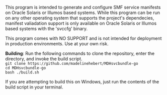This program is intended to generate and configure SMF service manifests on Oracle Solaris or Illumos based systems.
While this program can be run on any other operating system that supports the project's dependecies, manifest valiadation support is
only available on Oracle Solaris or Illumos based systems with the 'svccfg' binary.

This program comes with NO SUPPORT and is not intended for deployment in production environments. Use at your own risk.

**Building**: Run the following commands to clone the repository, enter the directory, and invoke the build script.
<br />`git clone https://github.com/madelinehebert/MDHsvcbundle-go`
<br />`cd MDHsvcbundle-go`
<br />`bash ./build.sh`

If you are attempting to build this on Windows, just run the contents of the build script in your terminal.

